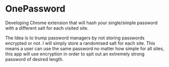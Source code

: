 # OnePassword
Developing Chrome extension that will hash your single/simple password with a different salt for each visited site.

The Idea is to trump password managers by not storing passwords encrypted or not. I will simply store a randomised salt for each site.
This means a user can use the same password no matter how simple for all sites, this app will use encryption
in order to spit out an extremely strong password of desired length.
